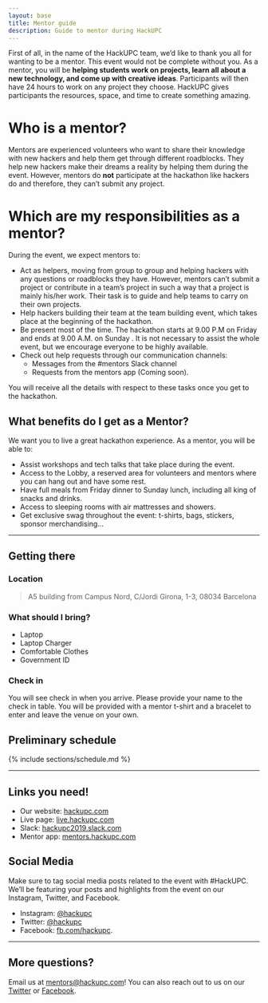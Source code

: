```yaml
---
layout: base
title: Mentor guide
description: Guide to mentor during HackUPC
---
```


First of all, in the name of the HackUPC team, we’d like to thank you all for wanting to be a mentor. This event would not be complete without you. As a mentor, you will be **helping students work on projects, learn all about a new technology, and come up with creative ideas**. Participants will then have 24 hours to work on any project they choose. HackUPC gives participants the resources, space, and time to create something amazing.

# Who is a mentor?

Mentors are experienced volunteers who want to share their knowledge with new hackers and help them get through different roadblocks. They help new hackers make their dreams a reality by helping them during the event. However, mentors do **not** participate at the hackathon like hackers do and therefore, they can’t submit any project.

# Which are my responsibilities as a mentor?

During the event, we expect mentors to:

- Act as helpers, moving from group to group and helping hackers with any questions or roadblocks they have. However, mentors can’t submit a project or contribute in a team’s project in such a way that a project is mainly his/her work. Their task is to guide and help teams to carry on their own projects.
- Help hackers building their team at the team building event, which takes place at the beginning of the hackathon.
- Be present most of the time. The hackathon starts at 9.00 P.M on Friday and ends
  at 9.00 A.M. on Sunday . It is not necessary to assist the whole event, but we
  encourage everyone to be highly available.
- Check out help requests through our communication channels:
  - Messages from the #mentors Slack channel
  - Requests from the mentors app (Coming soon).

You will receive all the details with respect to these tasks once you get to the hackathon.

## What benefits do I get as a Mentor?

We want you to live a great hackathon experience. As a mentor, you will be able to:

- Assist workshops and tech talks that take place during the event.
- Access to the Lobby, a reserved area for volunteers and mentors where you can hang out and have some rest.
- Have full meals from Friday dinner to Sunday lunch, including all king of snacks and drinks.
- Access to sleeping rooms with air mattresses and showers.
- Get exclusive swag throughout the event: t-shirts, bags, stickers, sponsor merchandising...

---

## Getting there

### Location

> A5 building from Campus Nord, C/Jordi Girona, 1-3, 08034 Barcelona

### What should I bring?

- Laptop
- Laptop Charger
- Comfortable Clothes
- Government ID

### Check in

You will see check in when you arrive. Please provide your name to the check in table. You will be provided with a mentor t-shirt and a bracelet to enter and leave the venue on your own.

## Preliminary schedule

{% include sections/schedule.md %}

---

## Links you need!

- Our website: [hackupc.com](https://hackupc.com)
- Live page: [live.hackupc.com](https://live.hackupc.com)
- Slack: [hackupc2019.slack.com](https://hackupc2019.slack.com)
- Mentor app: [mentors.hackupc.com](https://mentors.hackupc.com)

## Social Media

Make sure to tag social media posts related to the event with #HackUPC. We’ll be featuring your posts and highlights from the event on our Instagram, Twitter, and Facebook.

- Instagram: [@hackupc](https://www.instagram.com/hackupc/?hl=en)
- Twitter: [@hackupc](https://twitter.com/hackupc)
- Facebook: [fb.com/hackupc](https://www.facebook.com/Hackupc/).

---

## More questions?

Email us at [mentors@hackupc.com](mailto:mentors@hackupc.com)! You can also reach out to us on our [Twitter](https://twitter.com/hackupc) or [Facebook](https://www.facebook.com/HackUPC/).
